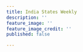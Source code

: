 ```yaml
---
title: India States Weekly
description: ''
feature_image: ''
feature_image_credit: ''
published: false

---
```

